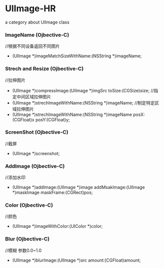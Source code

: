 UIImage-HR
==========

a category about UIImage class 

### ImageName (Ojbective-C)
//根据不同设备返回不同图片
+ (UIImage *)imageMatchSizeWithName:(NSString *)imageName;

### Strech and Resize (Ojbective-C)
//拉伸图片
+ (UIImage *)compressImage:(UIImage *)imgSrc toSize:(CGSize)size;
//指定中间区域拉伸图片
+ (UIImage *)strechImageWithName:(NSString *)imageName;
//制定特定区域拉伸图片
+ (UIImage *)strechImageWithName:(NSString *)imageName posX:(CGFloat)x posY:(CGFloat)y;

### ScreenShot (Ojbective-C)
//截屏
+ (UIImage *)screenshot;

### AddImage (Ojbective-C)
//添加水印
+ (UIImage *)addImage:(UIImage *)image addMsakImage:(UIImage *)maskImage maskFrame:(CGRect)pos;

### Color (Ojbective-C)
//颜色
+ (UIImage *)imageWithColor:(UIColor *)color;

### Blur (Ojbective-C)
//模糊 参数0.0~1.0
+ (UIImage *)blurImage:(UIImage *)src amount:(CGFloat)amount;
